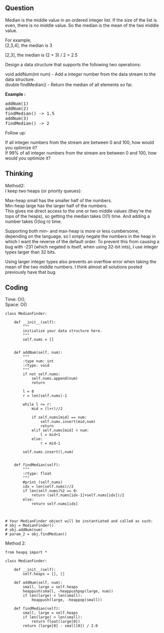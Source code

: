 ## Question
Median is the middle value in an ordered integer list. If the size of the list is even, there is no middle value. So the median is the mean of the two middle value.<br>

For example,<br>
[2,3,4], the median is 3<br>

[2,3], the median is (2 + 3) / 2 = 2.5<br>

Design a data structure that supports the following two operations:<br>

void addNum(int num) - Add a integer number from the data stream to the data structure.<br>
double findMedian() - Return the median of all elements so far.

**Example :**   
<pre>
addNum(1)
addNum(2)
findMedian() -> 1.5
addNum(3) 
findMedian() -> 2
</pre>

Follow up:<br>

If all integer numbers from the stream are between 0 and 100, how would you optimize it?<br>
If 99% of all integer numbers from the stream are between 0 and 100, how would you optimize it?<br>

## Thinking
Method2:<br>
I keep two heaps (or priority queues):<br>

Max-heap small has the smaller half of the numbers.<br>
Min-heap large has the larger half of the numbers.<br>
This gives me direct access to the one or two middle values (they're the tops of the heaps), so getting the median takes O(1) time. And adding a number takes O(log n) time.<br>

Supporting both min- and max-heap is more or less cumbersome, depending on the language, so I simply negate the numbers in the heap in which I want the reverse of the default order. To prevent this from causing a bug with -231 (which negated is itself, when using 32-bit ints), I use integer types larger than 32 bits.<br>

Using larger integer types also prevents an overflow error when taking the mean of the two middle numbers. I think almost all solutions posted previously have that bug.<br>

## Coding
Time: O(); <br>
Space: O()
```python3
class MedianFinder:

    def __init__(self):
        """
        initialize your data structure here.
        """
        self.nums = []
        

    def addNum(self, num):
        """
        :type num: int
        :rtype: void
        """
        if not self.nums:
            self.nums.append(num)
            return
            
        l = 0
        r = len(self.nums)-1
        
        while l <= r:
            mid = (l+r)//2
            
            if self.nums[mid] == num:
                self.nums.insert(mid,num)
                return
            elif self.nums[mid] < num:
                l = mid+1
            else:
                r = mid-1
        
        self.nums.insert(l,num)
                
            
    def findMedian(self):
        """
        :rtype: float
        """
        #print (self.nums)
        idx = len(self.nums)//2
        if len(self.nums)%2 == 0:
            return (self.nums[idx-1]+self.nums[idx])/2
        else:
            return self.nums[idx]
        


# Your MedianFinder object will be instantiated and called as such:
# obj = MedianFinder()
# obj.addNum(num)
# param_2 = obj.findMedian()
```

Method 2:
```python3
from heapq import *

class MedianFinder:

    def __init__(self):
        self.heaps = [], []

    def addNum(self, num):
        small, large = self.heaps
        heappush(small, -heappushpop(large, num))
        if len(large) < len(small):
            heappush(large, -heappop(small))

    def findMedian(self):
        small, large = self.heaps
        if len(large) > len(small):
            return float(large[0])
        return (large[0] - small[0]) / 2.0
```
